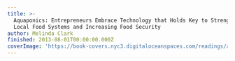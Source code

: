 ```yaml
---
title: >-
  Aquaponics: Entrepreneurs Embrace Technology that Holds Key to Strengthening
  Local Food Systems and Increasing Food Security
author: Melinda Clark
finished: 2013-08-01T00:00:00.000Z
coverImage: 'https://book-covers.nyc3.digitaloceanspaces.com/readings/aquaponics-01.jpg'
---
```

